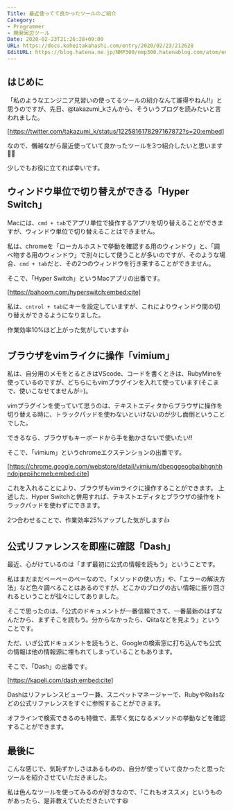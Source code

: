 ```yaml
---
Title: 最近使ってて良かったツールのご紹介
Category:
- Programmer
- 開発周辺ツール
Date: 2020-02-23T21:26:28+09:00
URL: https://docs.koheitakahashi.com/entry/2020/02/23/212628
EditURL: https://blog.hatena.ne.jp/NMP300/nmp300.hatenablog.com/atom/entry/26006613518250524
---
```


## はじめに

「私のようなエンジニア見習いの使ってるツールの紹介なんて誰得やねん‼️」と思うのですが、先日、@takazumi_kさんから、そういうブログを読みたいと言われました。


[https://twitter.com/takazumi_k/status/1225816178297167872?s=20:embed]

なので、僭越ながら最近使っていて良かったツールを3つ紹介したいと思います🙇‍♂️

少しでもお役に立てれば幸いです。

## ウィンドウ単位で切り替えができる「Hyper Switch」

Macには、`cmd + tab`でアプリ単位で操作するアプリを切り替えることができますが、ウィンドウ単位で切り替えることはできません。

私は、chromeを「ローカルホストで挙動を確認する用のウィンドウ」と、「調べ物する用のウィンドウ」で別々にして使うことが多いのですが、そのような場合、`cmd + tab`だと、その2つのウィンドウを行き来することができません。

そこで、「Hyper Switch」というMacアプリの出番です。



[https://bahoom.com/hyperswitch:embed:cite]



私は、`cntrol + tab`にキーを設定していますが、これによりウィンドウ間の切り替えができるようになりました。

作業効率10%ほど上がった気がしています👍


## ブラウザをvimライクに操作「vimium」

私は、自分用のメモをとるときはVScode、コードを書くときは、RubyMineを使っているのですが、どちらにもvimプラグインを入れて使っています(そこまで、使いこなせてませんが💦)。

vimプラグインを使っていて思うのは、テキストエディタからブラウザに操作を切り替える時に、トラックパッドを使わないといけないのが少し面倒ということでした。

できるなら、ブラウザもキーボードから手を動かさないで使いたい‼️

そこで、「vimium」というchromeエクステンションの出番です。


[https://chrome.google.com/webstore/detail/vimium/dbepggeogbaibhgnhhndojpepiihcmeb:embed:cite]



これを入れることにより、ブラウザもvimライクに操作することができます。
上述した、Hyper Switchと併用すれば、テキストエディタとブラウザの操作をトラックパッドを使わずにできます。

2つ合わせることで、作業効率25%アップした気がします👍

## 公式リファレンスを即座に確認「Dash」

最近、心がけているのは「まず最初に公式の情報を読もう」ということです。

私はまだまだペーペーのペーなので、「メソッドの使い方」や、「エラーの解決方法」など色々調べることはあるのですが、どこかのブログの古い情報に振り回されるということが往々にしてありました。

そこで思ったのは、「公式のドキュメントが一番信頼できて、一番最新のはずなんだから、まずそこを読もう。分からなかったら、Qiitaなどを見よう」ということです。

ただ、いざ公式ドキュメントを読もうと、Googleの検索窓に打ち込んでも公式の情報は他の情報源に埋もれてしまっていることもあります。

そこで、「Dash」の出番です。


[https://kapeli.com/dash:embed:cite]



Dashはリファレンスビューワー兼、スニペットマネージャーで、RubyやRailsなどの公式リファレンスをすぐに参照することができます。

オフラインで検索できるのも特徴で、素早く気になるメソッドの挙動などを確認することができます。

## 最後に

こんな感じで、気恥ずかしさはあるものの、自分が使っていて良かったと思ったツールを紹介させていただきました。

私は色んなツールを使ってみるのが好きなので、「これもオススメ」というものがあったら、是非教えていただきたいです😆
